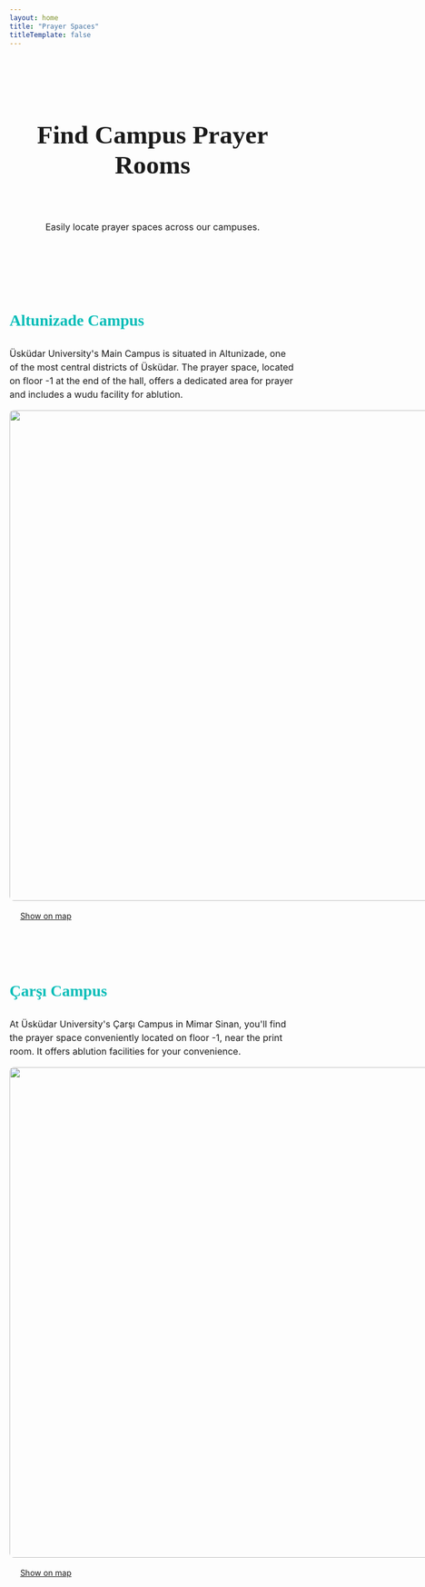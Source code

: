 ```yaml
---
layout: home
title: "Prayer Spaces"
titleTemplate: false
---
```


<script setup>
import { Fancybox } from "/fancybox/index.esm.js";
Fancybox.bind();
</script>

<!-- HERO -->
<main class="container1">

<section class="prayerspaces-hero-wrapper">
<h1 class="h1_default">Find Campus Prayer Rooms</h1>
<p class="p_default">Easily locate prayer spaces across our campuses.</p>
</section>

<!-- CAMPUSES -->
<section class="prayerspaces-campuses-wrapper">
<!-- CAMPUSES 1-->

<article>
<h3 class="h3_default">Altunizade Campus</h3>
<p class="p_default2">Üsküdar University's Main Campus is situated in Altunizade, one of the most central districts of Üsküdar. The prayer space, located on floor -1 at the end of the hall, offers a dedicated area for prayer and includes a wudu facility for ablution.</p>
<div class="prayerspaces-img-wrapper">
<div class="prayerspaces-img-main-wrapper" >
<img class="prayerspaces-img-main" data-fancybox="gallery" src="/campuses/altunizade/1.jpg" >
</div>
<div class="prayerspaces-img-side-wrapper">
<img class="prayerspaces-img-side" data-fancybox="gallery" src="/campuses/altunizade/2.jpg">
<img class="prayerspaces-img-side" data-fancybox="gallery" src="/campuses/altunizade/3.jpeg">
<img class="prayerspaces-img-side" data-fancybox="gallery" src="/campuses/altunizade/4.jpeg">
<img class="prayerspaces-img-side" data-fancybox="gallery" src="/campuses/altunizade/5.jpeg">
</div>
</div>

<div class="map-wrapper">
  <a class="map-container" target="_blank" href="https://maps.app.goo.gl/xtjHQ11aYLGJGNSLA">
    <span class="map-icon"></span>
    <span class="map">Show on map</span>
  </a>
</div>
</article>
<!-- CAMPUSES 2 -->

<article>
<h3 class="h3_default">Çarşı Campus</h3>
<p class="p_default2">At Üsküdar University's Çarşı Campus in Mimar Sinan, you'll find the prayer space conveniently located on floor -1, near the print room. It offers ablution facilities for your convenience.

</p>
<div class="prayerspaces-img-wrapper">

<div class="prayerspaces-img-main-wrapper">
<img class="prayerspaces-img-main" data-fancybox="gallery2" src="/campuses/casi/1.jpg" >
</div>
<div class="prayerspaces-img-side-wrapper">
<img class="prayerspaces-img-side" data-fancybox="gallery2" src="/campuses/casi/2.jpg">
<img class="prayerspaces-img-side" data-fancybox="gallery2" src="/campuses/casi/3.jpg">
<img class="prayerspaces-img-side" data-fancybox="gallery2" src="/campuses/casi/4.jpg">
<img class="prayerspaces-img-side" data-fancybox="gallery2" src="/campuses/casi/5.jpg">
</div>
</div>

<div class="map-wrapper">
  <a class="map-container" target="_blank" href="https://maps.app.goo.gl/T74mkvCpMhJHbrR99">
    <span class="map-icon"></span>
    <span class="map">Show on map</span>
  </a>
</div>
</article>

</section>
</main>

<style scoped>
.prayerspaces-hero-wrapper{
  max-width: 1024px;
  margin:4rem auto 0rem auto;
  text-align: center;
  display: flex;
  flex-direction: column;
  gap: 1rem;
}
.prayerspaces-campuses-wrapper img{
  border-radius: 0.5rem;
  cursor: pointer;
}

/* HERO*/
.h1_default {
  font-family: "Raleway";
  font-weight: 600;
  font-size:  2.827rem;
}
.p_default{
  font-family: "inter";
  font-size: 1rem;
  font-weight: normal;
}

/* CAMPUSES FLEX*/

.prayerspaces-campuses-wrapper{
  margin: 5rem 0rem;
  display: flex;
  flex-direction: column;
  gap: 4rem
}

/* CAMPUSES HEADING*/
.h3_default {
  font-family: "Raleway";
  font-weight: bold;
  font-size:1.75rem;
  color: #07BDB8;
}
.p_default2{
  font-family: "inter";
  font-size: 1rem;
  margin-top: 0.5rem;
  margin-bottom: 1rem;

  max-width:720px
}
/* CAMPUSES*/

.prayerspaces-img-wrapper{
  display: flex;
  flex-direction: row;
  gap: 0.5rem;
}
.prayerspaces-img-main-wrapper{

}
.prayerspaces-img-main{
  width: 864px;
  height: auto;


}
.prayerspaces-img-side-wrapper{
  display: flex;
  flex-wrap: wrap;
  gap:0.5rem;
  width: 200px;
  align-content: flex-start;
  
}
.prayerspaces-img-side{
  max-width:96px;
  max-height:96px;
  width: auto;
  height: auto;
  object-fit: cover;
}

.map-wrapper {
  margin-top: 1rem;
}

.map-container {
  display: flex;
  flex-direction: row;
  gap: 0.5rem;
  text-decoration: none; /* Ensure no underline by default */
  color: var(--vp-c-paragraph);
}

.map-container:hover {
  color: var(--vp-c-text-2); /* Optional: Use a hover color variable if defined */
}

.map-icon {
  font-family: "fa-solid";
}

.map {
  /* Remove underline to ensure it's added only on hover */
  text-decoration: underline;
}
.container1 *{
line-height: calc(1em + 0.5rem);
}
  </style>
